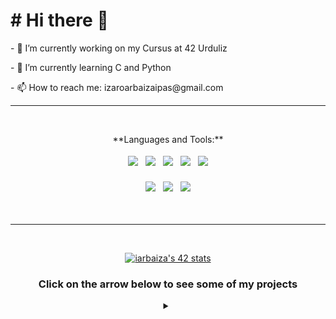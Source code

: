<body>
  <h1># Hi there 👋</h1>
  <p>- 🔭 I’m currently working on my Cursus at 42 Urduliz</p>
  <p>- 🌱 I’m currently learning C and Python</p>
  <p>- 📫 How to reach me: izaroarbaizaipas@gmail.com</p>
  <hr><br>
  <p align="center">**Languages and Tools:**</p>
  <p align="center">
    <img src="https://img.shields.io/badge/C-00599C?style=for-the-badge&logo=c&logoColor=white" style="vertical-align:down; margin:4px"/>
    <img src="https://img.shields.io/badge/Java-ED8B00?style=for-the-badge&logo=openjdk&logoColor=white" style="vertical-align:down; margin:4px"/>
    <img src="https://img.shields.io/badge/HTML5-E34F26?style=for-the-badge&logo=html5&logoColor=white" style="vertical-align:down; margin:4px"/>
    <img src="https://img.shields.io/badge/CSS3-1572B6?style=for-the-badge&logo=css3&logoColor=white" style="vertical-align:down; margin:4px"/>
    <img src="https://img.shields.io/badge/GIT-E44C30?style=for-the-badge&logo=git&logoColor=white" style="vertical-align:down; margin:4px"/>
  </p>
  <p align="center">
    <img src="https://img.shields.io/badge/VirtualBox-183A61?logo=virtualbox&logoColor=white&style=for-the-badge" style="vertical-align:down; margin:4px"/>
    <img src="https://img.shields.io/badge/Adobe%20Photoshop-31A8FF?logo=adobephotoshop&logoColor=fff&style=for-the-badge" style="vertical-align:down; margin:4px"/>
    <img src="https://img.shields.io/badge/Adobe%20Premiere%20Pro-99F?logo=adobepremierepro&logoColor=fff&style=for-the-badge" style="vertical-align:down; margin:4px"/>
  </p>
  <br><hr><br>
  <p align="center"><a href="https://github.com/oakoudad/badge42"><img src="https://badge.mediaplus.ma/greenbinary/iarbaiza?1337Badge=off&UM6P=off" alt="iarbaiza's 42 stats" /></a></p>
  
  <div title="Remarkable projects" align="center">
    <h3>Click on the arrow below to see some of my projects</h3>
    <details>
      <summary></summary>
      <table>
        <thead>
          <tr>
            <th>Project</th>
            <th>Language</th>
            <th>Description</th>
          </tr>
        </thead>
        <tbody>
          <tr>
            <td align="center"><a href="https://github.com/IzaroArbaiza/42-Cursus/tree/main/Libft">Libft</a></td>
            <td align="center">C / Makefile</td>
            <td>A customized C library to practice C skills, by re-implementing standard functions.</td>
          </tr>
          <tr>
            <td align="center"><a href="https://github.com/IzaroArbaiza/42-Cursus/tree/main/ft_printf">ft_printf</a></td>
            <td align="center">C / Makefile</td>
            <td>A costume replica of the function printf.</td>
          </tr>
          <tr>
            <td align="center"><a href="https://github.com/IzaroArbaiza/42-Cursus/tree/main/get_next_line">get_next_line</a></td>
            <td align="center">C</td>
            <td>A .</td>
          </tr>
        </tbody>
      </table>
    </details>
  </div>
</body>

